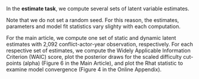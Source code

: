 In the **estimate task**, we compute several sets of latent variable estimates.

Note that we do not set a random seed. For this reason, the estimates, parameters and model fit statistics  vary slighty with each computation. 

For the main article, we compute one set of static and dynamic latent estimates  with  2,092 conflict-actor-year observation, respectively. For each respective set of estimates, we  compute the Widely Applicable Information Criterion (WAIC) score,  plot the posterior draws for the scaled difficulty cut-points (alpha) (Figure 6 in the Main Article), and plot the Rhat statistic to examine model convergence (Figure 4 in the Online Appendix).




